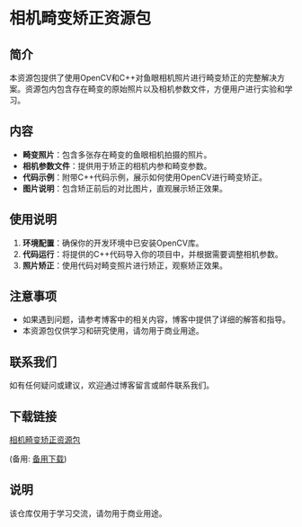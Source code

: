 # 相机畸变矫正资源包

## 简介
本资源包提供了使用OpenCV和C++对鱼眼相机照片进行畸变矫正的完整解决方案。资源包内包含存在畸变的原始照片以及相机参数文件，方便用户进行实验和学习。

## 内容
- **畸变照片**：包含多张存在畸变的鱼眼相机拍摄的照片。
- **相机参数文件**：提供用于矫正的相机内参和畸变参数。
- **代码示例**：附带C++代码示例，展示如何使用OpenCV进行畸变矫正。
- **图片说明**：包含矫正前后的对比图片，直观展示矫正效果。

## 使用说明
1. **环境配置**：确保你的开发环境中已安装OpenCV库。
2. **代码运行**：将提供的C++代码导入你的项目中，并根据需要调整相机参数。
3. **照片矫正**：使用代码对畸变照片进行矫正，观察矫正效果。

## 注意事项
- 如果遇到问题，请参考博客中的相关内容，博客中提供了详细的解答和指导。
- 本资源包仅供学习和研究使用，请勿用于商业用途。

## 联系我们
如有任何疑问或建议，欢迎通过博客留言或邮件联系我们。

## 下载链接
[相机畸变矫正资源包](https://pan.quark.cn/s/38b8c3e68195) 

(备用: [备用下载](https://pan.baidu.com/s/1oU0ftdBpeyxe_903uYnGFA?pwd=1234))

## 说明

该仓库仅用于学习交流，请勿用于商业用途。
